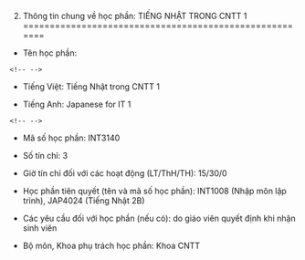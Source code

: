 2. Thông tin chung về học phần: TIẾNG NHẬT TRONG CNTT 1
=======================================================

-   Tên học phần:

```{=html}
<!-- -->
```
-   Tiếng Việt: Tiếng Nhật trong CNTT 1

-   Tiếng Anh: Japanese for IT 1

```{=html}
<!-- -->
```
-   Mã số học phần: INT3140

-   Số tín chỉ: 3

-   Giờ tín chỉ đối với các hoạt động (LT/ThH/TH): 15/30/0

-   Học phần tiên quyết (tên và mã số học phần): INT1008 (Nhập môn lập
    trình), JAP4024 (Tiếng Nhật 2B)

-   Các yêu cầu đối với học phần (nếu có): do giáo viên quyết định khi
    nhận sinh viên

-   Bộ môn, Khoa phụ trách học phần: Khoa CNTT

